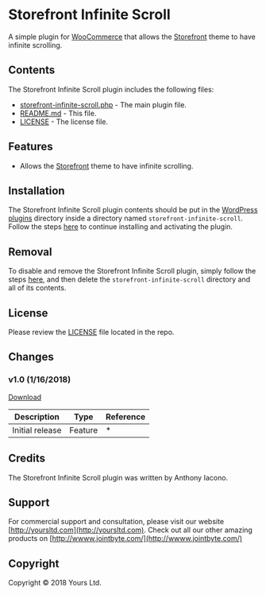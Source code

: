 # Storefront Infinite Scroll
A simple plugin for [WooCommerce](https://woocommerce.com) that allows the [Storefront](https://wordpress.org/themes/storefront/) theme to have infinite scrolling.

## Contents

The Storefront Infinite Scroll plugin includes the following files:
* [storefront-infinite-scroll.php](storefront-infinite-scroll.php) - The main plugin file.
* [README.md](README.md) - This file.
* [LICENSE](LICENSE) - The license file.

## Features
* Allows the [Storefront](https://wordpress.org/themes/storefront/) theme to have infinite scrolling.

## Installation
The Storefront Infinite Scroll plugin contents should be put in the [WordPress plugins](https://codex.wordpress.org/Writing_a_Plugin#Names.2C_Files.2C_and_Locations) directory inside a directory named `storefront-infinite-scroll`. Follow the steps [here](https://codex.wordpress.org/Managing_Plugins#Manual_Plugin_Installation) to continue installing and activating the plugin.

## Removal
To disable and remove the Storefront Infinite Scroll plugin, simply follow the steps [here](https://codex.wordpress.org/Managing_Plugins#Uninstalling_Plugins), and then delete the `storefront-infinite-scroll` directory and all of its contents.

## License
Please review the [LICENSE](LICENSE) file located in the repo.

## Changes
### v1.0 (__1/16/2018__)

[Download](https://github.com/YoursLtd/storefront-infinite-scroll/releases/tag/v1.0)

| Description  | Type | Reference |
| ------------- | ------------- | ------------- |
| Initial release  | Feature  | * |

## Credits
The Storefront Infinite Scroll plugin was written by Anthony Iacono.

## Support
For commercial support and consultation, please visit our website [http://yoursltd.com](http://yoursltd.com). Check out all our other amazing products on [http://wwww.jointbyte.com/](http://wwww.jointbyte.com/)

## Copyright
Copyright &copy; 2018 Yours Ltd.

